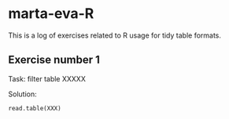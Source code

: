 # marta-eva-R

This is a log of exercises related to R usage for tidy table formats.

## Exercise number 1

Task: filter table XXXXX

Solution: 

    read.table(XXX)
  
